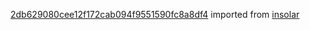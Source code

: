 [2db629080cee12f172cab094f9551590fc8a8df4](https://github.com/insolar/insolar/commit/2db629080cee12f172cab094f9551590fc8a8df4) imported from [insolar](https://github.com/insolar/insolar)
